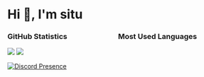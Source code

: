 <h1>Hi 👋, I'm situ</h1>

<h3>GitHub Statistics       Most Used Languages</h3>
<a href="#"><img src="https://github-readme-stats.vercel.app/api?username=situu11&show_icons=true&count_private=true&include_all_commits=true&hide_title=true&hide_border=true&hide_rank=true&theme=chartreuse-dark&bg_color=00000000"/></a>
<a href="#"><img src="https://github-readme-stats.vercel.app/api/top-langs?username=situu11&hide_title=true&hide_border=true&layout=compact&theme=chartreuse-dark&bg_color=00000000"/></a>

[![Discord Presence](https://lanyard.cnrad.dev/api/293146369890320384)](https://discord.com/users/293146369890320384)
